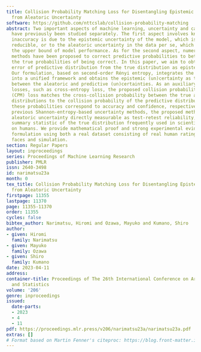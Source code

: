 ```yaml
---
title: Collision Probability Matching Loss for Disentangling Epistemic Uncertainty
  from Aleatoric Uncertainty
software: https://github.com/nttcslab/collision-probability-matching
abstract: Two important aspects of machine learning, uncertainty and calibration,
  have previously been studied separately. The first aspect involves knowing whether
  inaccuracy is due to the epistemic uncertainty of the model, which is theoretically
  reducible, or to the aleatoric uncertainty in the data per se, which thus becomes
  the upper bound of model performance. As for the second aspect, numerous calibration
  methods have been proposed to correct predictive probabilities to better reflect
  the true probabilities of being correct. In this paper, we aim to obtain the squared
  error of predictive distribution from the true distribution as epistemic uncertainty.
  Our formulation, based on second-order Rényi entropy, integrates the two problems
  into a unified framework and obtains the epistemic (un)certainty as the difference
  between the aleatoric and predictive (un)certainties. As an auxiliary loss to ordinary
  losses, such as cross-entropy loss, the proposed collision probability matching
  (CPM) loss matches the cross-collision probability between the true and predictive
  distributions to the collision probability of the predictive distribution, where
  these probabilities correspond to accuracy and confidence, respectively. Unlike
  previous Shannon-entropy-based uncertainty methods, the proposed method makes the
  aleatoric uncertainty directly measurable as test-retest reliability, which is a
  summary statistic of the true distribution frequently used in scientific research
  on humans. We provide mathematical proof and strong experimental evidence for our
  formulation using both a real dataset consisting of real human ratings toward emotional
  faces and simulation.
section: Regular Papers
layout: inproceedings
series: Proceedings of Machine Learning Research
publisher: PMLR
issn: 2640-3498
id: narimatsu23a
month: 0
tex_title: Collision Probability Matching Loss for Disentangling Epistemic Uncertainty
  from Aleatoric Uncertainty
firstpage: 11355
lastpage: 11370
page: 11355-11370
order: 11355
cycles: false
bibtex_author: Narimatsu, Hiromi and Ozawa, Mayuko and Kumano, Shiro
author:
- given: Hiromi
  family: Narimatsu
- given: Mayuko
  family: Ozawa
- given: Shiro
  family: Kumano
date: 2023-04-11
address:
container-title: Proceedings of The 26th International Conference on Artificial Intelligence
  and Statistics
volume: '206'
genre: inproceedings
issued:
  date-parts:
  - 2023
  - 4
  - 11
pdf: https://proceedings.mlr.press/v206/narimatsu23a/narimatsu23a.pdf
extras: []
# Format based on Martin Fenner's citeproc: https://blog.front-matter.io/posts/citeproc-yaml-for-bibliographies/
---
```

